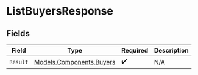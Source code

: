 # ListBuyersResponse


## Fields

| Field                                                         | Type                                                          | Required                                                      | Description                                                   |
| ------------------------------------------------------------- | ------------------------------------------------------------- | ------------------------------------------------------------- | ------------------------------------------------------------- |
| `Result`                                                      | [Models.Components.Buyers](../../Models/Components/Buyers.md) | :heavy_check_mark:                                            | N/A                                                           |